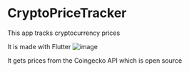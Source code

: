 # CryptoPriceTracker
This app tracks cryptocurrency prices

It is made with Flutter ![image](https://user-images.githubusercontent.com/48626706/178340383-be84b04c-0be5-4aa3-bc51-db54bc0e11de.png)

It gets prices from the Coingecko API which is open source
